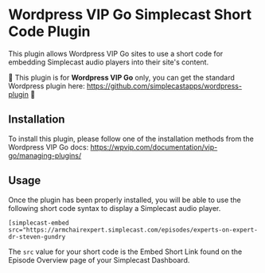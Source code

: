 # Wordpress VIP Go Simplecast Short Code Plugin

This plugin allows Wordpress VIP Go sites to use a short code for embedding Simplecast audio players into their site's content.

🚨 This plugin is for **Wordpress VIP Go** only, you can get the standard Wordpress plugin here: https://github.com/simplecastapps/wordpress-plugin 🚨

## Installation
To install this plugin, please follow one of the installation methods from the Wordpress VIP Go docs: https://wpvip.com/documentation/vip-go/managing-plugins/

## Usage
Once the plugin has been properly installed, you will be able to use the following short code syntax to display a Simplecast audio player.

```[simplecast-embed src="https://armchairexpert.simplecast.com/episodes/experts-on-expert-dr-steven-gundry```

The `src` value for your short code is the Embed Short Link found on the Episode Overview page of your Simplecast Dashboard.

